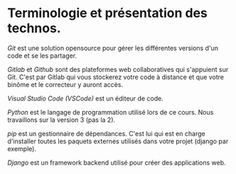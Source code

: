 # Terminologie et présentation des technos.

*Git* est une solution opensource pour gérer les différentes versions d'un code et se les partager.

*Gitlab* et *Github* sont des plateformes web collaboratives qui s'appuient sur Git. C'est par Gitlab qui vous stockerez votre code à distance et que votre binôme et le correcteur y auront accès.

*Visual Studio Code (VSCode)* est un éditeur de code.

*Python* est le langage de programmation utilisé lors de ce cours. Nous travaillons sur la version 3 (pas la 2).

*pip* est un gestionnaire de dépendances. C'est lui qui est en charge d'installer toutes les paquets externes utilisés dans votre projet (django par exemple).

*Django* est un framework backend utilisé pour créer des applications web.
